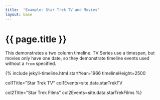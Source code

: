```yaml
---
title:  "Example: Star Trek TV and Movies"
layout: base
---
```


# {{ page.title }}

This demonstrates a two column timeline. TV Series use a timespan, but movies only have one date, so they demonstrate timeline events used without a `from` specified.

{% include jekyll-timeline.html
   startYear=1966
   timelineHeight=2500
   
   col1Title="Star Trek TV"
   col1Events=site.data.starTrekTV
   
   col2Title="Star Trek Films"
   col2Events=site.data.starTrekFilms
%}